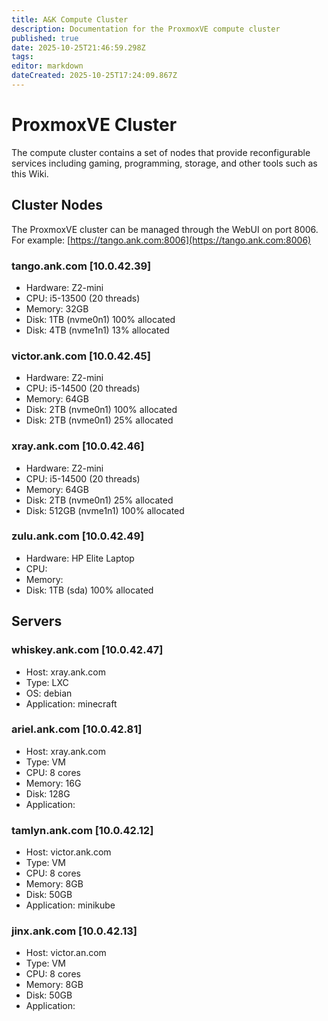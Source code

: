 ```yaml
---
title: A&K Compute Cluster
description: Documentation for the ProxmoxVE compute cluster
published: true
date: 2025-10-25T21:46:59.298Z
tags: 
editor: markdown
dateCreated: 2025-10-25T17:24:09.867Z
---
```


# ProxmoxVE Cluster

The compute cluster contains a set of nodes that provide reconfigurable services including gaming, programming, storage, and other tools such as this Wiki. 

## Cluster Nodes

The ProxmoxVE cluster can be managed through the WebUI on port 8006.  For example:
[https://tango.ank.com:8006](https://tango.ank.com:8006)


### tango.ank.com \[10.0.42.39\]

-   Hardware: Z2-mini
-   CPU: i5-13500 (20 threads)
-   Memory: 32GB
-   Disk: 1TB (nvme0n1) 100% allocated
-   Disk: 4TB (nvme1n1) 13% allocated

### victor.ank.com \[10.0.42.45\]

-   Hardware: Z2-mini
-   CPU: i5-14500 (20 threads)
-   Memory: 64GB
-   Disk: 2TB (nvme0n1) 100% allocated
-   Disk: 2TB (nvme0n1) 25% allocated

### xray.ank.com \[10.0.42.46\]

-   Hardware: Z2-mini
-   CPU: i5-14500 (20 threads)
-   Memory: 64GB
-   Disk: 2TB (nvme0n1) 25% allocated
-   Disk: 512GB (nvme1n1) 100% allocated

### zulu.ank.com \[10.0.42.49\]

-   Hardware: HP Elite Laptop
-   CPU: 
-   Memory:
-   Disk: 1TB (sda) 100% allocated

## Servers

### whiskey.ank.com \[10.0.42.47\]

-   Host: xray.ank.com
-   Type: LXC
-   OS: debian
-   Application: minecraft

### ariel.ank.com \[10.0.42.81\]

-   Host: xray.ank.com
-   Type: VM
-   CPU: 8 cores
-   Memory: 16G
-   Disk: 128G
-   Application:

### tamlyn.ank.com \[10.0.42.12\]

-   Host: victor.ank.com
-   Type: VM
-   CPU: 8 cores
-   Memory: 8GB
-   Disk: 50GB
-   Application: minikube

### jinx.ank.com \[10.0.42.13\]

-   Host: victor.an.com
-   Type: VM
-   CPU: 8 cores
-   Memory: 8GB
-   Disk: 50GB
-   Application: